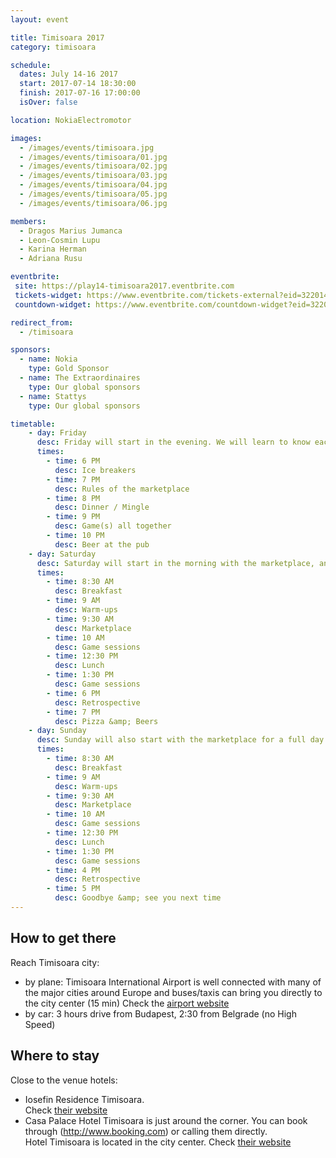```yaml
---
layout: event

title: Timisoara 2017
category: timisoara

schedule:
  dates: July 14-16 2017
  start: 2017-07-14 18:30:00
  finish: 2017-07-16 17:00:00
  isOver: false

location: NokiaElectromotor

images:
  - /images/events/timisoara.jpg
  - /images/events/timisoara/01.jpg
  - /images/events/timisoara/02.jpg
  - /images/events/timisoara/03.jpg
  - /images/events/timisoara/04.jpg
  - /images/events/timisoara/05.jpg
  - /images/events/timisoara/06.jpg

members:
  - Dragos Marius Jumanca
  - Leon-Cosmin Lupu
  - Karina Herman
  - Adriana Rusu

eventbrite: 
 site: https://play14-timisoara2017.eventbrite.com
 tickets-widget: https://www.eventbrite.com/tickets-external?eid=32201422321&ref=etckt
 countdown-widget: https://www.eventbrite.com/countdown-widget?eid=32201422321

redirect_from:
  - /timisoara

sponsors:
  - name: Nokia
    type: Gold Sponsor
  - name: The Extraordinaires
    type: Our global sponsors
  - name: Stattys
    type: Our global sponsors

timetable:
    - day: Friday
      desc: Friday will start in the evening. We will learn to know each other and share a nice dinner all together.
      times:
        - time: 6 PM
          desc: Ice breakers
        - time: 7 PM
          desc: Rules of the marketplace
        - time: 8 PM
          desc: Dinner / Mingle
        - time: 9 PM
          desc: Game(s) all together
        - time: 10 PM
          desc: Beer at the pub
    - day: Saturday
      desc: Saturday will start in the morning with the marketplace, and then we will play games all day long.
      times:
        - time: 8:30 AM
          desc: Breakfast
        - time: 9 AM
          desc: Warm-ups
        - time: 9:30 AM
          desc: Marketplace
        - time: 10 AM
          desc: Game sessions
        - time: 12:30 PM
          desc: Lunch
        - time: 1:30 PM
          desc: Game sessions
        - time: 6 PM
          desc: Retrospective
        - time: 7 PM
          desc: Pizza &amp; Beers
    - day: Sunday
      desc: Sunday will also start with the marketplace for a full day of games. Whoever needs to catch a plane can leave earlier.
      times:
        - time: 8:30 AM
          desc: Breakfast
        - time: 9 AM
          desc: Warm-ups
        - time: 9:30 AM
          desc: Marketplace
        - time: 10 AM
          desc: Game sessions
        - time: 12:30 PM
          desc: Lunch
        - time: 1:30 PM
          desc: Game sessions
        - time: 4 PM
          desc: Retrospective
        - time: 5 PM
          desc: Goodbye &amp; see you next time
---
```


## How to get there

Reach Timisoara city:
* by plane: Timisoara International Airport is well connected with many of the major cities around Europe and buses/taxis can bring you directly to the city center (15 min)
  Check the [airport website](https://en.wikipedia.org/wiki/Timi%C8%99oara_Traian_Vuia_International_Airport)
* by car: 3 hours drive from Budapest, 2:30 from Belgrade (no High Speed)

<div class='two spacing'></div>

## Where to stay 

Close to the venue hotels: 
* Iosefin Residence Timisoara.  
  Check [their website](http://iosefinresidence.ro/)  
* Casa Palace Hotel Timisoara is just around the corner. 
  You can book through (http://www.booking.com) or calling them directly.  
  Hotel Timisoara is located in the city center. 
  Check [their website](http://hoteltimisoara.ro/ro/)

